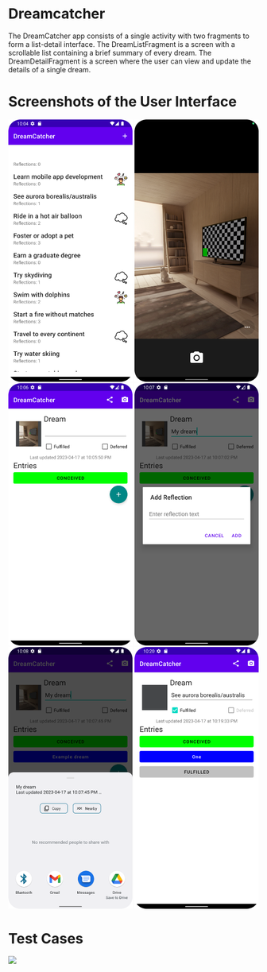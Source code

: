 # Dreamcatcher
The DreamCatcher app consists of a single activity with two fragments to form a list-detail interface. 
The DreamListFragment is a screen with a scrollable list containing a brief summary of every dream. 
The DreamDetailFragment is a screen where the user can view and update the details of a single dream.

# Screenshots of the User Interface
<img src="https://github.com/abrarrhine/Dreamcatcher/blob/master/homepage.png" width=250> 
<img src="https://github.com/abrarrhine/Dreamcatcher/blob/master/camera.png" width=250> 
<img src="https://github.com/abrarrhine/Dreamcatcher/blob/master/form.png" width=250> 
<img src="https://github.com/abrarrhine/Dreamcatcher/blob/master/reflection_text.png" width=250>
<img src="https://github.com/abrarrhine/Dreamcatcher/blob/master/sharedream.png" width=250>
<img src="https://github.com/abrarrhine/Dreamcatcher/blob/master/dreamfulfilled.png" width=250>

# Test Cases
<img src="https://github.com/abrarrhine/Dreamcatcher-main/blob/master/ProjectDreamcatcherresult.PNG" width=1000><br>
